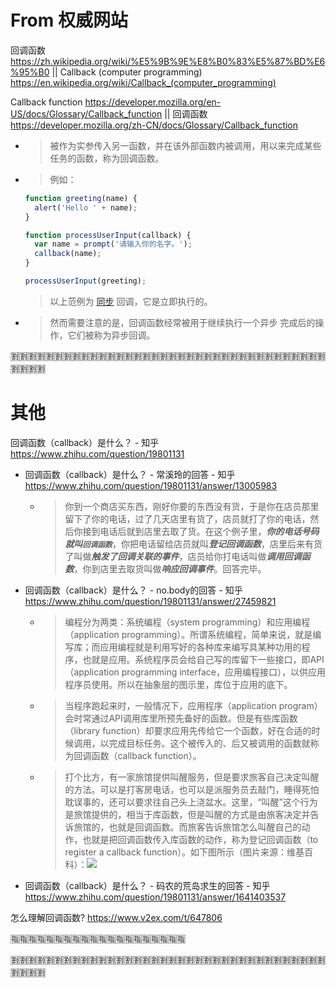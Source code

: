 
# From 权威网站

回调函数 https://zh.wikipedia.org/wiki/%E5%9B%9E%E8%B0%83%E5%87%BD%E6%95%B0 || Callback (computer programming) https://en.wikipedia.org/wiki/Callback_(computer_programming)

Callback function https://developer.mozilla.org/en-US/docs/Glossary/Callback_function || 回调函数 https://developer.mozilla.org/zh-CN/docs/Glossary/Callback_function
- > 被作为实参传入另一函数，并在该外部函数内被调用，用以来完成某些任务的函数，称为回调函数。
- > 例如：
  ```javascript
  function greeting(name) {
    alert('Hello ' + name);
  }
  
  function processUserInput(callback) {
    var name = prompt('请输入你的名字。');
    callback(name);
  }
  
  processUserInput(greeting);
  ```
  > 以上范例为 [同步](https://developer.mozilla.org/zh-CN/docs/Glossary/Synchronous) 回调，它是立即执行的。
- > 然而需要注意的是，回调函数经常被用于继续执行一个异步 完成后的操作，它们被称为异步回调。

:u5272::u5272::u5272::u5272::u5272::u5272::u5272::u5272::u5272::u5272::u5272::u5272::u5272::u5272::u5272::u5272::u5272::u5272::u5272::u5272::u5272::u5272::u5272::u5272::u5272::u5272::u5272::u5272::u5272::u5272::u5272::u5272::u5272::u5272::u5272::u5272::u5272::u5272::u5272::u5272:

# 其他

回调函数（callback）是什么？ - 知乎 https://www.zhihu.com/question/19801131
- 回调函数（callback）是什么？ - 常溪玲的回答 - 知乎 https://www.zhihu.com/question/19801131/answer/13005983
  * > 你到一个商店买东西，刚好你要的东西没有货，于是你在店员那里留下了你的电话，过了几天店里有货了，店员就打了你的电话，然后你接到电话后就到店里去取了货。在这个例子里，***你的电话号码就叫`回调函数`***，你把电话留给店员就叫***登记回调函数***，店里后来有货了叫做***触发了回调关联的事件***，店员给你打电话叫做***调用回调函数***，你到店里去取货叫做***响应回调事件***。回答完毕。
- 回调函数（callback）是什么？ - no.body的回答 - 知乎 https://www.zhihu.com/question/19801131/answer/27459821
  * > 编程分为两类：系统编程（system programming）和应用编程（application programming）。所谓系统编程，简单来说，就是编写库；而应用编程就是利用写好的各种库来编写具某种功用的程序，也就是应用。系统程序员会给自己写的库留下一些接口，即API（application programming interface，应用编程接口），以供应用程序员使用。所以在抽象层的图示里，库位于应用的底下。
  * > 当程序跑起来时，一般情况下，应用程序（application program）会时常通过API调用库里所预先备好的函数。但是有些库函数（library function）却要求应用先传给它一个函数，好在合适的时候调用，以完成目标任务。这个被传入的、后又被调用的函数就称为回调函数（callback function）。
  * > 打个比方，有一家旅馆提供叫醒服务，但是要求旅客自己决定叫醒的方法。可以是打客房电话，也可以是派服务员去敲门，睡得死怕耽误事的，还可以要求往自己头上浇盆水。这里，“叫醒”这个行为是旅馆提供的，相当于库函数，但是叫醒的方式是由旅客决定并告诉旅馆的，也就是回调函数。而旅客告诉旅馆怎么叫醒自己的动作，也就是把回调函数传入库函数的动作，称为登记回调函数（to register a callback function）。如下图所示（图片来源：维基百科）：![](https://pic1.zhimg.com/80/0ef3106510e2e1630eb49744362999f8_1440w.jpg)
- 回调函数（callback）是什么？ - 码农的荒岛求生的回答 - 知乎 https://www.zhihu.com/question/19801131/answer/1641403537

怎么理解回调函数? https://www.v2ex.com/t/647806

:u6307::u6307::u6307::u6307::u6307::u6307::u6307::u6307::u6307::u6307::u6307::u6307::u6307::u6307::u6307::u6307::u6307::u6307::u6307::u6307:

:u5272::u5272::u5272::u5272::u5272::u5272::u5272::u5272::u5272::u5272::u5272::u5272::u5272::u5272::u5272::u5272::u5272::u5272::u5272::u5272::u5272::u5272::u5272::u5272::u5272::u5272::u5272::u5272::u5272::u5272::u5272::u5272::u5272::u5272::u5272::u5272::u5272::u5272::u5272::u5272:
